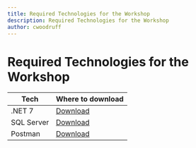 ```yaml
---
title: Required Technologies for the Workshop
description: Required Technologies for the Workshop
author: cwoodruff
---
```

# Required Technologies for the Workshop

| Tech          | Where to download                                                          |
| ------------- | --------------------------------------------------------------------------- |
| .NET 7        | [Download](https://dotnet.microsoft.com/download/dotnet)                   |
| SQL Server    | [Download](https://www.microsoft.com/en-us/sql-server/sql-server-downloads) |
| Postman       | [Download](https://www.postman.com/downloads/)                             |